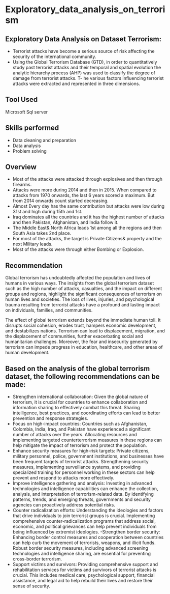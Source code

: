 # Exploratory_data_analysis_on_terrorism

 ## Exploratory Data Analysis on Dataset Terrorism:

- Terrorist attacks have become a serious source of risk affecting the security of the international community.
- Using the Global Terrorism Database (GTD), in order to quantitatively study past terrorist attacks and their temporal and spatial evolution the analytic hierarchy process (AHP) was used to classify the degree of damage from terrorist attacks.
T- he various factors influencing terrorist attacks were extracted and represented in three dimensions.

## Tool Used
Microsoft Sql server

## Skills performed
- Data cleaning and preparation
- Data analysis
- Problem solving

## Overview

- Most of the attacks were attacked through explosives and then through firearms.
- Attacks were more during 2014 and then in 2015. When compared to attacks from 1970 onwards, the last 6 years scored a maximum. But from 2014 onwards count started decreasing.
- Almost Every day has the same contribution but attacks were low during 31st and high during 15th and 1st.
- Iraq dominates all the countries and it has the highest number of attacks and then Pakistan, Afghanistan, and India follow it.
- The Middle East& North Africa leads 1st among all the regions and then South Asia takes 2nd place.
- For most of the attacks, the target is Private Citizens& property and the next Military leads.
- Most of the attacks were through either Bombing or Explosion.


## Recommendation
Global terrorism has undoubtedly affected the population and lives of humans in various ways. The insights from the global terrorism dataset such as the high number of attacks, casualties, and the impact on different groups and regions, highlight the significant consequences of terrorism on human lives and societies. The loss of lives, injuries, and psychological trauma resulting from terrorist attacks have a profound and lasting impact on individuals, families, and communities.

The effect of global terrorism extends beyond the immediate human toll. It disrupts social cohesion, erodes trust, hampers economic development, and destabilizes nations. Terrorism can lead to displacement, migration, and the displacement of communities, further exacerbating social and humanitarian challenges. Moreover, the fear and insecurity generated by terrorism can impede progress in education, healthcare, and other areas of human development.

## Based on the analysis of the global terrorism dataset, the following recommendations can be made:
- Strengthen international collaboration: Given the global nature of terrorism, it is crucial for countries to enhance collaboration and information sharing to effectively combat this threat. Sharing intelligence, best practices, and coordinating efforts can lead to better prevention and response strategies.
- Focus on high-impact countries: Countries such as Afghanistan, Colombia, India, Iraq, and Pakistan have experienced a significant number of attacks over the years. Allocating resources and implementing targeted counterterrorism measures in these regions can help mitigate the impact of terrorism and protect the population.
- Enhance security measures for high-risk targets: Private citizens, military personnel, police, government institutions, and businesses have been frequent targets of terrorist attacks. Strengthening security measures, implementing surveillance systems, and providing specialized training for personnel working in these sectors can help prevent and respond to attacks more effectively.
- Improve intelligence gathering and analysis: Investing in advanced technologies and intelligence capabilities can enhance the collection, analysis, and interpretation of terrorism-related data. By identifying patterns, trends, and emerging threats, governments and security agencies can proactively address potential risks.
- Counter radicalization efforts: Understanding the ideologies and factors that drive individuals to join terrorist groups is crucial. Implementing comprehensive counter-radicalization programs that address social, economic, and political grievances can help prevent individuals from being influenced by extremist ideologies.
-Strengthen border security: Enhancing border control measures and cooperation between countries can help curb the movement of terrorists, weapons, and illicit funds. Robust border security measures, including advanced screening technologies and intelligence sharing, are essential for preventing cross-border terrorism.
- Support victims and survivors: Providing comprehensive support and rehabilitation services for victims and survivors of terrorist attacks is crucial. This includes medical care, psychological support, financial assistance, and legal aid to help rebuild their lives and restore their sense of security.


